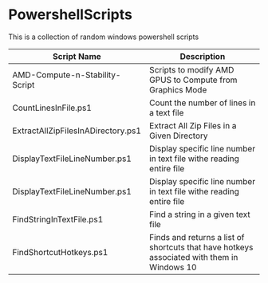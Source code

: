 # PowershellScripts
This is a collection of random windows powershell scripts


| Script Name                        | Description                                              |
|------------------------------------|----------------------------------------------------------|
| AMD-Compute-n-Stability-Script     | Scripts to modify AMD GPUS to Compute from Graphics Mode |
| CountLinesInFile.ps1               | Count the number of lines in a text file                 |
| ExtractAllZipFilesInADirectory.ps1 | Extract All Zip Files in a Given Directory               |
| DisplayTextFileLineNumber.ps1      | Display specific line number in text file withe reading entire file |
| DisplayTextFileLineNumber.ps1      | Display specific line number in text file withe reading entire file |
| FindStringInTextFile.ps1           | Find a string in a given text file |
| FindShortcutHotkeys.ps1            | Finds and returns a list of shortcuts that have hotkeys associated with them in Windows 10 |
